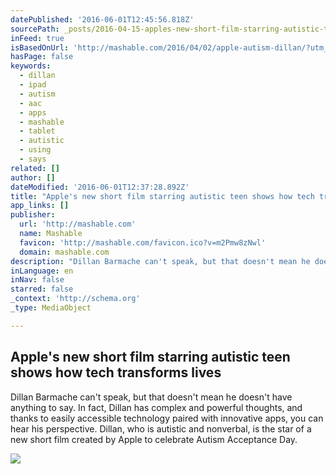 ```yaml
---
datePublished: '2016-06-01T12:45:56.818Z'
sourcePath: _posts/2016-04-15-apples-new-short-film-starring-autistic-teen-shows-how-tech.md
inFeed: true
isBasedOnUrl: 'http://mashable.com/2016/04/02/apple-autism-dillan/?utm_cid=mash-com-Tw-main-link#e4b_LyEhFaqc'
hasPage: false
keywords:
  - dillan
  - ipad
  - autism
  - aac
  - apps
  - mashable
  - tablet
  - autistic
  - using
  - says
related: []
author: []
dateModified: '2016-06-01T12:37:28.892Z'
title: "Apple's new short film starring autistic teen shows how tech transforms lives"
app_links: []
publisher:
  url: 'http://mashable.com'
  name: Mashable
  favicon: 'http://mashable.com/favicon.ico?v=m2Pmw8zNwl'
  domain: mashable.com
description: "Dillan Barmache can't speak, but that doesn't mean he doesn't have anything to say. In fact, Dillan has complex and powerful thoughts, and thanks to easily accessible technology paired with innovative apps, you can hear his perspective. Dillan, who is autistic and nonverbal, is the star of a new short film created by Apple to celebrate Autism Acceptance Day."
inLanguage: en
inNav: false
starred: false
_context: 'http://schema.org'
_type: MediaObject

---
```

<article style=""><h1>Apple's new short film starring autistic teen shows how tech transforms lives</h1><p>Dillan Barmache can't speak, but that doesn't mean he doesn't have anything to say. In fact, Dillan has complex and powerful thoughts, and thanks to easily accessible technology paired with innovative apps, you can hear his perspective. Dillan, who is autistic and nonverbal, is the star of a new short film created by Apple to celebrate Autism Acceptance Day.</p><img src="http://rack.0.mshcdn.com/media/ZgkyMDE2LzA0LzAxLzcyL0RpbGxhbnNWb2ljLmM1MWZiLnBuZwpwCXRodW1iCTEyMDB4NjMwCmUJanBn/0e0a5657/57e/DillansVoice_Stills_Thinking.jpg" /></article>